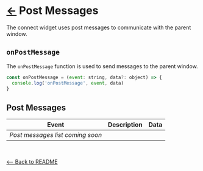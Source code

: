 # [←](../README.md#props) Post Messages

The connect widget uses post messages to communicate with the parent window.

## `onPostMessage`

The `onPostMessage` function is used to send messages to the parent window.

```jsx
const onPostMessage = (event: string, data?: object) => {
  console.log('onPostMessage', event, data)
}
```

## Post Messages

| Event                            | Description | Data |
| -------------------------------- | ----------- | ---- |
| _Post messages list coming soon_ |             |      |

<br />

[<-- Back to README](../README.md#props)
